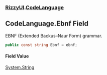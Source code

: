 ### [RizzyUI](RizzyUI 'RizzyUI').[CodeLanguage](RizzyUI.CodeLanguage 'RizzyUI.CodeLanguage')

## CodeLanguage.Ebnf Field

EBNF (Extended Backus–Naur Form) grammar.

```csharp
public const string Ebnf = ebnf;
```

#### Field Value
[System.String](https://docs.microsoft.com/en-us/dotnet/api/System.String 'System.String')